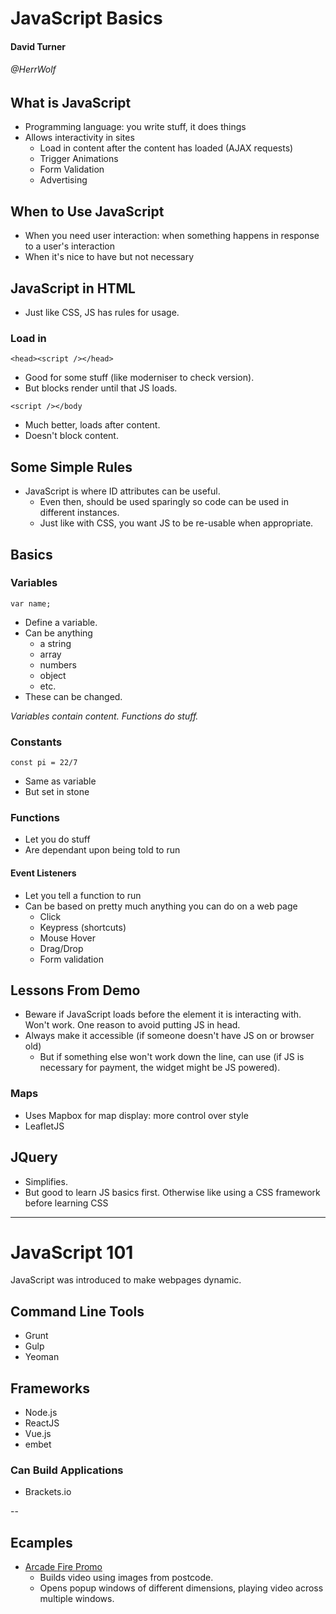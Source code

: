 # JavaScript Basics
#### David Turner
###### @HerrWolf


## What is JavaScript

-	Programming language: you write stuff, it does things
- Allows interactivity in sites
	- Load in content after the content has loaded (AJAX requests)
	- Trigger Animations
	- Form Validation
	- Advertising


## When to Use JavaScript

-	When you need user interaction: when something happens in response to a user's interaction
- When it's nice to have but not necessary


## JavaScript in HTML

-	Just like CSS, JS has rules for usage.

### Load in
`<head><script /></head>`

-	Good for some stuff (like moderniser to check version).
- But blocks render until that JS loads.

`<script /></body`

-	Much better, loads after content.
- Doesn't block content.


## Some Simple Rules

-	JavaScript is where ID attributes can be useful.
	-	Even then, should be used sparingly so code can be used in different instances.
	- Just like with CSS, you want JS to be re-usable when appropriate.


## Basics

### Variables
`var name;`

-	Define a variable.
- Can be anything
	-	a string
	- array
	- numbers
	- object
	- etc.
-	These can be changed.

*Variables contain content. Functions do stuff.*


### Constants
`const pi = 22/7`

-	Same as variable
-	But set in stone


### Functions
-	Let you do stuff
- Are dependant upon being told to run


#### Event Listeners
-	Let you tell a function to run
- Can be based on pretty much anything you can do on a web page
	-	Click
	- Keypress (shortcuts)
	- Mouse Hover
	- Drag/Drop
	- Form validation


## Lessons From Demo

-	Beware if JavaScript loads before the element it is interacting with. Won't work. One reason to avoid putting JS in head.
- Always make it accessible (if someone doesn't have JS on or browser old)
	-	But if something else won't work down the line, can use (if JS is necessary for payment, the widget might be JS powered).


### Maps
- Uses Mapbox for map display: more control over style
- LeafletJS


## JQuery
-	Simplifies.
- But good to learn JS basics first. Otherwise like using a CSS framework before learning CSS



---

# JavaScript 101

JavaScript was introduced to make webpages dynamic.

## Command Line Tools
-	Grunt
- Gulp
- Yeoman

## Frameworks
-	Node.js
- ReactJS
- Vue.js
- embet

### Can Build Applications
-	Brackets.io


--

## Ecamples

-	[Arcade Fire Promo](https://www.thewildernessdowntown.com)
	-	Builds video using images from postcode.
	- Opens popup windows of different dimensions, playing video across multiple windows.